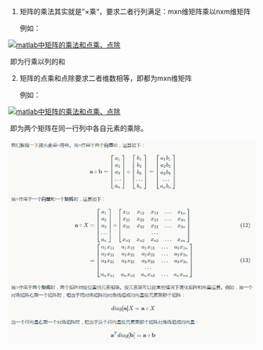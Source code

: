 1. 矩阵的乘法其实就是”×乘“，要求二者行列满足：mxn维矩阵乘以nxm维矩阵

   例如：

[![matlab中矩阵的乘法和点乘、点除](http://s4.sinaimg.cn/mw690/002qZQGkgy6UNwh2m6D33&690)](http://photo.blog.sina.com.cn/showpic.html#blogid=84fd45880102vreu&url=http://album.sina.com.cn/pic/002qZQGkgy6UNwh2m6D33)

​	即为行乘以列的和

2. 矩阵的点乘和点除要求二者维数相等，即都为mxn维矩阵

   例如：

[![matlab中矩阵的乘法和点乘、点除](http://s16.sinaimg.cn/mw690/002qZQGkgy6UNwuTXAz2f&690)](http://photo.blog.sina.com.cn/showpic.html#blogid=84fd45880102vreu&url=http://album.sina.com.cn/pic/002qZQGkgy6UNwuTXAz2f)

​	即为两个矩阵在同一行列中各自元素的乘除。

![点乘的解释](点乘的解释.png)